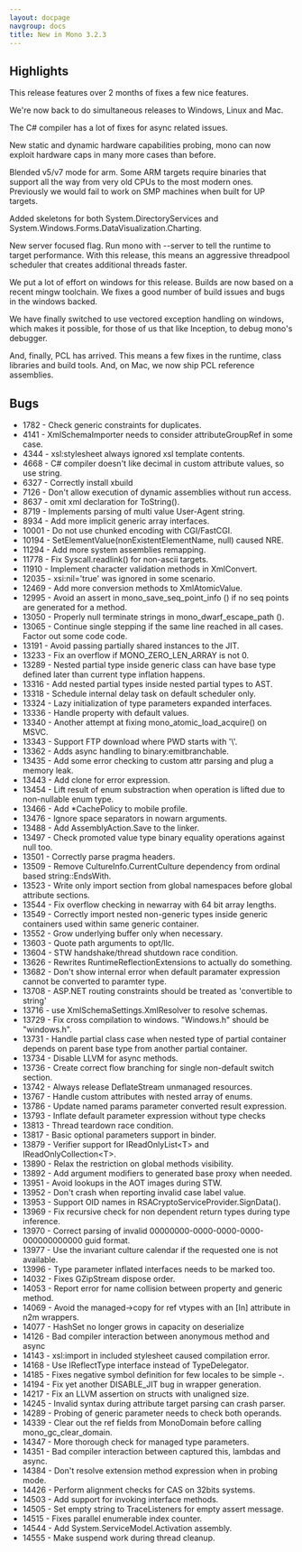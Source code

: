 ```yaml
---
layout: docpage
navgroup: docs
title: New in Mono 3.2.3
---
```


Highlights
----------

This release features over 2 months of fixes a few nice features.

We're now back to do simultaneous releases to Windows, Linux and Mac.

The C\# compiler has a lot of fixes for async related issues.

New static and dynamic hardware capabilities probing, mono can now exploit hardware caps in many more cases than before.

Blended v5/v7 mode for arm. Some ARM targets require binaries that support all the way from very old CPUs to the most modern ones. Previously we would fail to work on SMP machines when built for UP targets.

Added skeletons for both System.DirectoryServices and System.Windows.Forms.DataVisualization.Charting.

New server focused flag. Run mono with --server to tell the runtime to target performance. With this release, this means an aggressive threadpool scheduler that creates additional threads faster.

We put a lot of effort on windows for this release. Builds are now based on a recent mingw toolchain. We fixes a good number of build issues and bugs in the windows backed.

We have finally switched to use vectored exception handling on windows, which makes it possible, for those of us that like Inception, to debug mono's debugger.

And, finally, PCL has arrived. This means a few fixes in the runtime, class libraries and build tools. And, on Mac, we now ship PCL reference assemblies.

Bugs
----

-   1782 - Check generic constraints for duplicates.
-   4141 - XmlSchemaImporter needs to consider attributeGroupRef in some case.
-   4344 - xsl:stylesheet always ignored xsl template contents.
-   4668 - C\# compiler doesn't like decimal in custom attribute values, so use string.
-   6327 - Correctly install xbuild
-   7126 - Don't allow execution of dynamic assemblies without run access.
-   8637 - omit xml declaration for ToString().
-   8719 - Implements parsing of multi value User-Agent string.
-   8934 - Add more implicit generic array interfaces.
-   10001 - Do not use chunked encoding with CGI/FastCGI.
-   10194 - SetElementValue(nonExistentElementName, null) caused NRE.
-   11294 - Add more system assemblies remapping.
-   11778 - Fix Syscall.readlink() for non-ascii targets.
-   11910 - Implement character validation methods in XmlConvert.
-   12035 - xsi:nil='true' was ignored in some scenario.
-   12469 - Add more conversion methods to XmlAtomicValue.
-   12995 - Avoid an assert in mono\_save\_seq\_point\_info () if no seq points are generated for a method.
-   13050 - Properly null terminate strings in mono\_dwarf\_escape\_path ().
-   13065 - Continue single stepping if the same line reached in all cases. Factor out some code code.
-   13191 - Avoid passing partially shared instances to the JIT.
-   13233 - Fix an overflow if MONO\_ZERO\_LEN\_ARRAY is not 0.
-   13289 - Nested partial type inside generic class can have base type defined later than current type inflation happens.
-   13316 - Add nested partial types inside nested partial types to AST.
-   13318 - Schedule internal delay task on default scheduler only.
-   13324 - Lazy initialization of type parameters expanded interfaces.
-   13336 - Handle property with default values.
-   13340 - Another attempt at fixing mono\_atomic\_load\_acquire() on MSVC.
-   13343 - Support FTP download where PWD starts with '\\'.
-   13362 - Adds async handling to binary:emitbranchable.
-   13435 - Add some error checking to custom attr parsing and plug a memory leak.
-   13443 - Add clone for error expression.
-   13454 - Lift result of enum substraction when operation is lifted due to non-nullable enum type.
-   13466 - Add \*CachePolicy to mobile profile.
-   13476 - Ignore space separators in nowarn arguments.
-   13488 - Add AssemblyAction.Save to the linker.
-   13497 - Check promoted value type binary equality operations against null too.
-   13501 - Correctly parse pragma headers.
-   13509 - Remove CultureInfo.CurrentCulture dependency from ordinal based string::EndsWith.
-   13523 - Write only import section from global namespaces before global attribute sections.
-   13544 - Fix overflow checking in newarray with 64 bit array lengths.
-   13549 - Correctly import nested non-generic types inside generic containers used within same generic container.
-   13552 - Grow underlying buffer only when necessary.
-   13603 - Quote path arguments to opt/llc.
-   13604 - STW handshake/thread shutdown race condition.
-   13626 - Rewrites RuntimeReflectionExtensions to actually do something.
-   13682 - Don't show internal error when default paramater expression cannot be converted to paramter type.
-   13708 - ASP.NET routing constraints should be treated as 'convertible to string'
-   13716 - use XmlSchemaSettings.XmlResolver to resolve schemas.
-   13729 - Fix cross compilation to windows. "Windows.h" should be "windows.h".
-   13731 - Handle partial class case when nested type of partial container depends on parent base type from another partial container.
-   13734 - Disable LLVM for async methods.
-   13736 - Create correct flow branching for single non-default switch section.
-   13742 - Always release DeflateStream unmanaged resources.
-   13767 - Handle custom attributes with nested array of enums.
-   13786 - Update named params parameter converted result expression.
-   13793 - Inflate default parameter expression without type checks
-   13813 - Thread teardown race condition.
-   13817 - Basic optional parameters support in binder.
-   13879 - Verifier support for IReadOnlyList\<T\> and IReadOnlyCollection\<T\>.
-   13890 - Relax the restriction on global methods visibility.
-   13892 - Add argument modifiers to generated base proxy when needed.
-   13951 - Avoid lookups in the AOT images during STW.
-   13952 - Don't crash when reporting invalid case label value.
-   13953 - Support OID names in RSACryptoServiceProvider.SignData().
-   13969 - Fix recursive check for non dependent return types during type inference.
-   13970 - Correct parsing of invalid 00000000-0000-0000-0000-000000000000 guid format.
-   13977 - Use the invariant culture calendar if the requested one is not available.
-   13996 - Type parameter inflated interfaces needs to be marked too.
-   14032 - Fixes GZipStream dispose order.
-   14053 - Report error for name collision between property and generic method.
-   14069 - Avoid the managed-\>copy for ref vtypes with an [In] attribute in n2m wrappers.
-   14077 - HashSet no longer grows in capacity on deserialize
-   14126 - Bad compiler interaction between anonymous method and async
-   14143 - xsl:import in included stylesheet caused compilation error.
-   14168 - Use IReflectType interface instead of TypeDelegator.
-   14185 - Fixes negative symbol definition for few locales to be simple -.
-   14194 - Fix yet another DISABLE\_JIT bug in wrapper generation.
-   14217 - Fix an LLVM assertion on structs with unaligned size.
-   14245 - Invalid syntax during attribute target parsing can crash parser.
-   14289 - Probing of generic parameter needs to check both operands.
-   14339 - Clear out the ref fields from MonoDomain before calling mono\_gc\_clear\_domain.
-   14347 - More thorough check for managed type parameters.
-   14351 - Bad compiler interaction between captured this, lambdas and async.
-   14384 - Don't resolve extension method expression when in probing mode.
-   14426 - Perform alignment checks for CAS on 32bits systems.
-   14503 - Add support for invoking interface methods.
-   14505 - Set empty string to TraceListeners for empty assert message.
-   14515 - Fixes parallel enumerable index counter.
-   14544 - Add System.ServiceModel.Activation assembly.
-   14555 - Make suspend work during thread cleanup.
